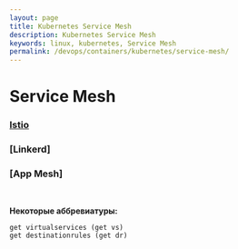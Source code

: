 ```yaml
---
layout: page
title: Kubernetes Service Mesh
description: Kubernetes Service Mesh
keywords: linux, kubernetes, Service Mesh
permalink: /devops/containers/kubernetes/service-mesh/
---
```


# Service Mesh

### [Istio](/devops/containers/kubernetes/service-mesh/istio/)

### [Linkerd]

### [App Mesh]

<br/>

**Некоторые аббревиатуры:**

    get virtualservices (get vs)
    get destinationrules (get dr)